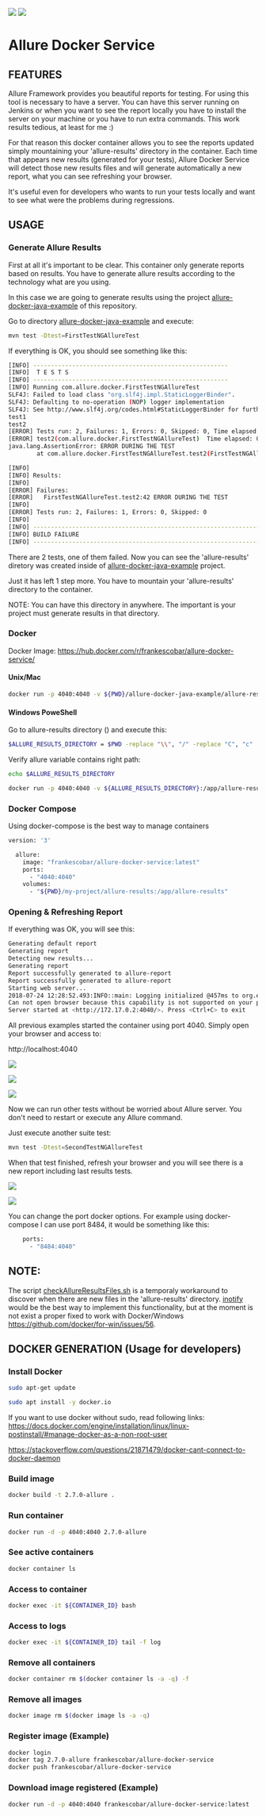 [![](images/allure.png)](http://allure.qatools.ru/)
[![](images/docker.png)](https://docs.docker.com/)

# Allure Docker Service

## FEATURES
Allure Framework provides you beautiful reports for testing.
For using this tool is necessary to have a server. You can have this server running on Jenkins or when you want to see the report locally you have to install the server on your machine or you have to run extra commands. This work results tedious, at least for me :)

For that reason this docker container allows you to see the reports updated simply mountaining your 'allure-results' directory in the container. Each time that appears new results (generated for your tests), Allure Docker Service will detect those new results files and will generate automatically a new report, what you can see refreshing your browser.

It's useful even for developers who wants to run your tests locally and want to see what were the problems during regressions.

## USAGE
### Generate Allure Results
First at all it's important to be clear. This container only generate reports based on results. You have to generate allure results according to the technology what are you using.

In this case we are going to generate results using the project [allure-docker-java-example](allure-docker-java-example) of this repository.

Go to directory [allure-docker-java-example](allure-docker-java-example) and execute:

```sh
mvn test -Dtest=FirstTestNGAllureTest
```
If everything is OK, you should see something like this:

```sh
[INFO] -------------------------------------------------------
[INFO]  T E S T S
[INFO] -------------------------------------------------------
[INFO] Running com.allure.docker.FirstTestNGAllureTest
SLF4J: Failed to load class "org.slf4j.impl.StaticLoggerBinder".
SLF4J: Defaulting to no-operation (NOP) logger implementation
SLF4J: See http://www.slf4j.org/codes.html#StaticLoggerBinder for further details.
test1
test2
[ERROR] Tests run: 2, Failures: 1, Errors: 0, Skipped: 0, Time elapsed: 2.419 s <<< FAILURE! - in com.allure.docker.FirstTestNGAllureTest
[ERROR] test2(com.allure.docker.FirstTestNGAllureTest)  Time elapsed: 0.042 s  <<< FAILURE!
java.lang.AssertionError: ERROR DURING THE TEST
        at com.allure.docker.FirstTestNGAllureTest.test2(FirstTestNGAllureTest.java:42)

[INFO] 
[INFO] Results:
[INFO] 
[ERROR] Failures: 
[ERROR]   FirstTestNGAllureTest.test2:42 ERROR DURING THE TEST
[INFO] 
[ERROR] Tests run: 2, Failures: 1, Errors: 0, Skipped: 0
[INFO] 
[INFO] ------------------------------------------------------------------------
[INFO] BUILD FAILURE
[INFO] ------------------------------------------------------------------------
```

There are 2 tests, one of them failed. Now you can see the 'allure-results' diretory was created inside of [allure-docker-java-example](allure-docker-java-example) project.

Just it has left 1 step more. You have to mountain your 'allure-results' directory to the container.

NOTE: You can have this directory in anywhere. The important is your project must generate results in that directory.

### Docker
Docker Image: https://hub.docker.com/r/frankescobar/allure-docker-service/

#### Unix/Mac
```sh
docker run -p 4040:4040 -v ${PWD}/allure-docker-java-example/allure-results:/app/allure-results frankescobar/allure-docker-service:latest
```

#### Windows PoweShell
Go to allure-results directory () and execute this:
```sh
$ALLURE_RESULTS_DIRECTORY = $PWD -replace "\\", "/" -replace "C", "c"
```
Verify allure variable contains right path:
```sh
echo $ALLURE_RESULTS_DIRECTORY
```

```sh
docker run -p 4040:4040 -v ${ALLURE_RESULTS_DIRECTORY}:/app/allure-results frankescobar/allure-docker-service:latest
```

### Docker Compose
Using docker-compose is the best way to manage containers
```sh
version: '3'

  allure:
    image: "frankescobar/allure-docker-service:latest"
    ports:
      - "4040:4040"    
    volumes:
      - "${PWD}/my-project/allure-results:/app/allure-results"
```

### Opening & Refreshing Report
If everything was OK, you will see this:
```sh
Generating default report
Generating report
Detecting new results...
Generating report
Report successfully generated to allure-report
Report successfully generated to allure-report
Starting web server...
2018-07-24 12:28:52.493:INFO::main: Logging initialized @457ms to org.eclipse.jetty.util.log.StdErrLog
Can not open browser because this capability is not supported on your platform. You can use the link below to open the report manually.
Server started at <http://172.17.0.2:4040/>. Press <Ctrl+C> to exit
```

All previous examples started the container using port 4040. Simply open your browser and access to: 

http://localhost:4040

[![](images/allure01.png)](images/allure1.png)

[![](images/allure02.png)](images/allure2.png)

[![](images/allure03.png)](images/allure3.png)

Now we can run other tests without be worried about Allure server. You don't need to restart or execute any Allure command.

Just execute another suite test:

```sh
mvn test -Dtest=SecondTestNGAllureTest
```
When that test finished, refresh your browser and you will see there is a new report including last results tests.

[![](images/allure04.png)](images/allure4.png)

[![](images/allure05.png)](images/allure5.png)


You can change the port docker options. For example using docker-compose I can use port 8484, it would be something like this:
```sh
    ports:
      - "8484:4040"
```


## NOTE:
The script 
[checkAllureResultsFiles.sh](checkAllureResultsFiles.sh) is a temporaly workaround to discover when there are new files in the 'allure-results' directory. [inotify](https://www.systutorials.com/docs/linux/man/7-inotify/) would be the best way to implement this functionality, but at the moment is not exist a proper fixed to work with Docker/Windows https://github.com/docker/for-win/issues/56.



## DOCKER GENERATION (Usage for developers)
### Install Docker
```sh
sudo apt-get update
```
```sh
sudo apt install -y docker.io
```
If you want to use docker without sudo, read following links:
https://docs.docker.com/engine/installation/linux/linux-postinstall/#manage-docker-as-a-non-root-user

https://stackoverflow.com/questions/21871479/docker-cant-connect-to-docker-daemon

### Build image
```sh
docker build -t 2.7.0-allure .
```
### Run container
```sh
docker run -d -p 4040:4040 2.7.0-allure
```
### See active containers
```sh
docker container ls
```
### Access to container
```sh
docker exec -it ${CONTAINER_ID} bash
```
### Access to logs
```sh
docker exec -it ${CONTAINER_ID} tail -f log
```
### Remove all containers
```sh
docker container rm $(docker container ls -a -q) -f
```
### Remove all images
```sh
docker image rm $(docker image ls -a -q)
```
### Register image (Example)
```sh
docker login
docker tag 2.7.0-allure frankescobar/allure-docker-service
docker push frankescobar/allure-docker-service
```
### Download image registered (Example)
```sh
docker run -d -p 4040:4040 frankescobar/allure-docker-service:latest
```